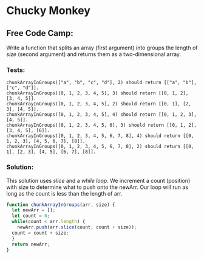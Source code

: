 # Chucky Monkey
## Free Code Camp:
Write a function that splits an array (first argument) into groups the length of _size_ (second argument) and returns them as a two-dimensional array.

### Tests:
    chunkArrayInGroups(["a", "b", "c", "d"], 2) should return [["a", "b"], ["c", "d"]].
    chunkArrayInGroups([0, 1, 2, 3, 4, 5], 3) should return [[0, 1, 2], [3, 4, 5]].
    chunkArrayInGroups([0, 1, 2, 3, 4, 5], 2) should return [[0, 1], [2, 3], [4, 5]].
    chunkArrayInGroups([0, 1, 2, 3, 4, 5], 4) should return [[0, 1, 2, 3], [4, 5]].
    chunkArrayInGroups([0, 1, 2, 3, 4, 5, 6], 3) should return [[0, 1, 2], [3, 4, 5], [6]].
    chunkArrayInGroups([0, 1, 2, 3, 4, 5, 6, 7, 8], 4) should return [[0, 1, 2, 3], [4, 5, 6, 7], [8]].
    chunkArrayInGroups([0, 1, 2, 3, 4, 5, 6, 7, 8], 2) should return [[0, 1], [2, 3], [4, 5], [6, 7], [8]].

### Solution:

This solution uses _slice_ and a _while loop_. We increment a count (position) with size to determine what to push onto the newArr. Our loop will run as long as the count is less than the length of arr.

```javascript
function chunkArrayInGroups(arr, size) {
  let newArr = [];
  let count = 0;
  while(count < arr.length) {
    newArr.push(arr.slice(count, count + size));
  count = count + size;
  }
  return newArr;
}
```
